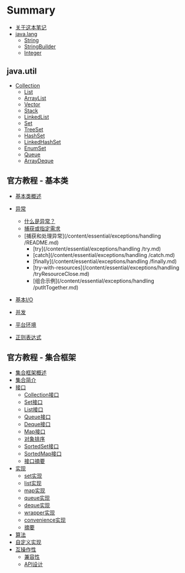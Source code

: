 # Summary

* [关于这本笔记](README.md)
* [java.lang ](/content/README.md)
  * [String](/content/lang/string.md)
  * [StringBuilder](/content/lang/StringBuilder.md)
  * [Integer](/content/lang/Integer.md)

## java.util

* [Collection ](/content/util/collection/README.md)
  * [List](/content/util/collection/list.md)
  * [ArrayList](/content/util/collection/ArrayList.md)
  * [Vector](/content/util/collection/ArrayList.md)
  * [Stack](/content/util/collection/Stack.md)
  * [LinkedList](/content/util/collection/ArrayList.md)
  * [Set](/content/util/collection/set.md)
  * [TreeSet](/content/util/collection/TreeSet.md)
  * [HashSet](/content/util/collection/HashSet.md)
  * [LinkedHashSet](/content/util/collection/LinkedHashSet.md)
  * [EnumSet](/content/util/collection/EnumSet.md)
  * [Queue](/content/util/collection/Queue.md)
  * [ArrayDeque](/content/util/collection/Queue.md)
  
## 官方教程 - 基本类
* [基本类概述](/content/essential/README.md)
* [异常](/content/essential/exceptions/README.md)
  - [什么是异常？](/content/essential/exceptions/definition.md) 
  - [捕获或指定需求](/content/essential/exceptions/catchOrDeclare.md)
  - [捕获和处理异常](/content/essential/exceptions/handling
/README.md)
    - [try](/content/essential/exceptions/handling
/try.md)
    - [catch](/content/essential/exceptions/handling
/catch.md)
    - [finally](/content/essential/exceptions/handling
/finally.md)
    - [try-with-resources](/content/essential/exceptions/handling
/tryResourceClose.md)
    - [组合示例](/content/essential/exceptions/handling
/putItTogether.md)


* [基本I/O](/content/essential/io/README.md)
* [并发](/content/essential/concurrency/README.md)
* [平台环境](/content/essential/environment/README.md)
* [正则表达式](/content/essential/regex/README.md)




## 官方教程 - 集合框架

* [集合框架概述](/content/collections/README.md)
* [集合简介](/content/collections/intro.md)
* [接口](/content/collections/interfaces/README.md)
  * [Collection接口](/content/collections/interfaces/collection.md)
  * [Set接口](/content/collections/interfaces/set.md)
  * [List接口](/content/collections/interfaces/list.md)
  * [Queue接口](/content/collections/interfaces/queue.md)
  * [Deque接口](/content/collections/interfaces/deque.md)
  * [Map接口](/content/collections/interfaces/map.md)
  * [对象排序](/content/collections/interfaces/objectOrdering.md)
  * [SortedSet接口](/content/collections/interfaces/sortedSet.md)
  * [SortedMap接口](/content/collections/interfaces/sortedMap.md)
  * [接口摘要](/content/collections/interfaces/summary.md)
* [实现](/content/collections/implementations/README.md)
  * [set实现](/content/collections/implementations/set.md)
  * [list实现](/content/collections/implementations/list.md)
  * [map实现](/content/collections/implementations/map.md)
  * [queue实现](/content/collections/implementations/queue.md)
  * [deque实现](/content/collections/implementations/deque.md)
  * [wrapper实现](/content/collections/implementations/wrapper.md)
  * [convenience实现](/content/collections/implementations/Convenience.md)
  * [摘要](/content/collections/implementations/summary.md)
* [算法](/content/collections/algorithms.md)
* [自定义实现](/content/collections/custom-implementations.md)
* [互操作性](/content/collections/interoperability.md)
  * [兼容性](/content/collections/interoperability/compatibility.md)
  * [API设计](/content/collections/interoperability/api-design.md)






